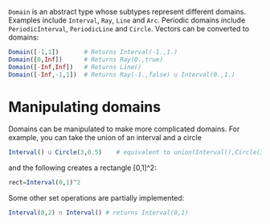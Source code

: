 `Domain` is an abstract type whose subtypes represent different domains.  Examples include `Interval`, `Ray`, `Line` and `Arc`.  Periodic domains include `PeriodicInterval`, `PeriodicLine` and `Circle`.  Vectors can be converted to domains:

```julia
Domain([-1,1])       # Returns Interval(-1.,1.)
Domain([0,Inf])      # Returns Ray(0.,true)
Domain([-Inf,Inf])   # Returns Line()
Domain([-Inf,-1,1])  # Returns Ray(-1.,false) ∪ Interval(0.,1.)
```

# Manipulating domains

Domains can be manipulated to make more complicated domains.  For example, you can take the union of an interval and a circle
```julia
Interval() ∪ Circle(3,0.5)    # equivalent to union(Interval(),Circle(3,0.5))
```
and the following creates a rectangle [0,1]^2:
```julia
rect=Interval(0,1)^2
```
Some other set operations are partially implemented:
```julia
Interval(0,2) ∩ Interval() # returns Interval(0,1)
```
